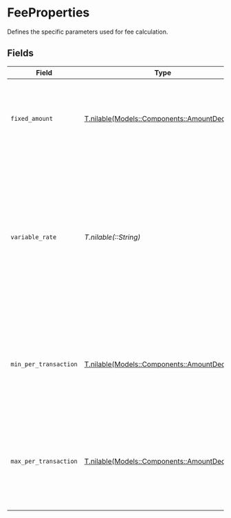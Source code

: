 # FeeProperties

Defines the specific parameters used for fee calculation.


## Fields

| Field                                                                                                                                                  | Type                                                                                                                                                   | Required                                                                                                                                               | Description                                                                                                                                            | Example                                                                                                                                                |
| ------------------------------------------------------------------------------------------------------------------------------------------------------ | ------------------------------------------------------------------------------------------------------------------------------------------------------ | ------------------------------------------------------------------------------------------------------------------------------------------------------ | ------------------------------------------------------------------------------------------------------------------------------------------------------ | ------------------------------------------------------------------------------------------------------------------------------------------------------ |
| `fixed_amount`                                                                                                                                         | [T.nilable(Models::Components::AmountDecimal)](../../models/shared/amountdecimal.md)                                                                   | :heavy_minus_sign:                                                                                                                                     | A fixed fee that is applied to the amount of each transaction in the `fixed` and `blended` fee models.                                                 |                                                                                                                                                        |
| `variable_rate`                                                                                                                                        | *T.nilable(::String)*                                                                                                                                  | :heavy_minus_sign:                                                                                                                                     | A percentage fee that is applied to the amount of each transaction in the `blended` fee model, expressed as a decimal. <br/><br/>For example, 0.05% is '0.05'. | 0.05                                                                                                                                                   |
| `min_per_transaction`                                                                                                                                  | [T.nilable(Models::Components::AmountDecimal)](../../models/shared/amountdecimal.md)                                                                   | :heavy_minus_sign:                                                                                                                                     | Specifies the minimum allowable spending for a single transaction, working as a transaction floor.                                                     |                                                                                                                                                        |
| `max_per_transaction`                                                                                                                                  | [T.nilable(Models::Components::AmountDecimal)](../../models/shared/amountdecimal.md)                                                                   | :heavy_minus_sign:                                                                                                                                     | Specifies the maximum allowable spending for a single transaction, working as a transaction ceiling.                                                   |                                                                                                                                                        |